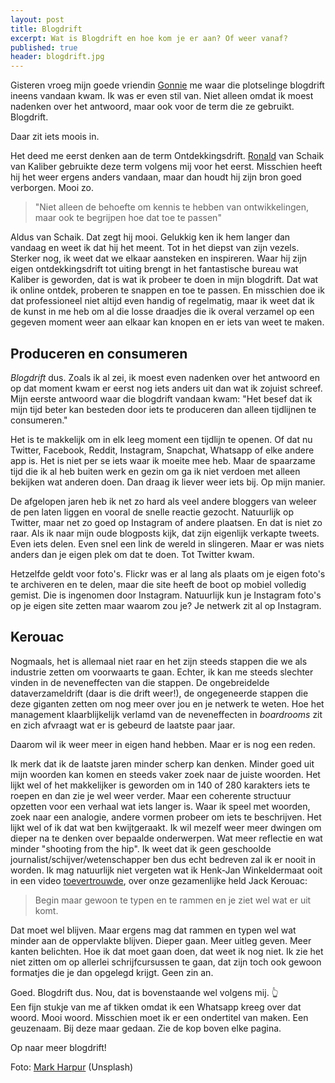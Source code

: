 ```yaml
---
layout: post
title: Blogdrift
excerpt: Wat is Blogdrift en hoe kom je er aan? Of weer vanaf?
published: true
header: blogdrift.jpg
---
```

Gisteren vroeg mijn goede vriendin [Gonnie][1] me waar die plotselinge blogdrift ineens vandaan kwam. Ik was er even stil van. Niet alleen omdat ik moest nadenken over het antwoord, maar ook voor de term die ze gebruikt. Blogdrift.

Daar zit iets moois in.

Het deed me eerst denken aan de term Ontdekkingsdrift. [Ronald][2] van Schaik van Kaliber gebruikte deze term volgens mij voor het eerst. Misschien heeft hij het weer ergens anders vandaan, maar dan houdt hij zijn bron goed verborgen. Mooi zo. 

> "Niet alleen de behoefte om kennis te hebben van ontwikkelingen, maar ook te begrijpen hoe dat toe te passen"

Aldus van Schaik. Dat zegt hij mooi. Gelukkig ken ik hem langer dan vandaag en weet ik dat hij het meent. Tot in het diepst van zijn vezels. Sterker nog, ik weet dat we elkaar aansteken en inspireren. Waar hij zijn eigen ontdekkingsdrift tot uiting brengt in het fantastische bureau wat Kaliber is geworden, dat is wat ik probeer te doen in mijn blogdrift. Dat wat ik online ontdek, proberen te snappen en toe te passen. En misschien doe ik dat professioneel niet altijd even handig of regelmatig, maar ik weet dat ik de kunst in me heb om al die losse draadjes die ik overal verzamel op een gegeven moment weer aan elkaar kan knopen en er iets van weet te maken. 

## Produceren en consumeren
*Blogdrift* dus. Zoals ik al zei, ik moest even nadenken over het antwoord en op dat moment kwam er eerst nog iets anders uit dan wat ik zojuist schreef. Mijn eerste antwoord waar die blogdrift vandaan kwam: "Het besef dat ik mijn tijd beter kan besteden door iets te produceren dan alleen tijdlijnen te consumeren."

Het is te makkelijk om in elk leeg moment een tijdlijn te openen. Of dat nu Twitter, Facebook, Reddit, Instagram, Snapchat, Whatsapp of elke andere app is. Het is niet per se iets waar ik moeite mee heb. Maar de spaarzame tijd die ik al heb buiten werk en gezin om ga ik niet verdoen met alleen bekijken wat anderen doen. Dan draag ik liever weer iets bij. Op mijn manier. 

De afgelopen jaren heb ik net zo hard als veel andere bloggers van weleer de pen laten liggen en vooral de snelle reactie gezocht. Natuurlijk op Twitter, maar net zo goed op Instagram of andere plaatsen. En dat is niet zo raar. Als ik naar mijn oude blogposts kijk, dat zijn eigenlijk verkapte tweets. Even iets delen. Even snel een link de wereld in slingeren. Maar er was niets anders dan je eigen plek om dat te doen. Tot Twitter kwam. 

Hetzelfde geldt voor foto's. Flickr was er al lang als plaats om je eigen foto's te archiveren en te delen, maar die site heeft de boot op mobiel volledig gemist. Die is ingenomen door Instagram. Natuurlijk kun je Instagram foto's op je eigen site zetten maar waarom zou je? Je netwerk zit al op Instagram. 

## Kerouac
Nogmaals, het is allemaal niet raar en het zijn steeds stappen die we als industrie zetten om voorwaarts te gaan. Echter, ik kan me steeds slechter vinden in de neveneffecten van die stappen. De ongebreidelde dataverzameldrift (daar is die drift weer!), de ongegeneerde stappen die deze giganten zetten om nog meer over jou en je netwerk te weten. Hoe het management klaarblijkelijk verlamd van de neveneffecten in _boardrooms_ zit en zich afvraagt wat er is gebeurd de laatste paar jaar. 

Daarom wil ik weer meer in eigen hand hebben. Maar er is nog een reden.

Ik merk dat ik de laatste jaren minder scherp kan denken. Minder goed uit mijn woorden kan komen en steeds vaker zoek naar de juiste woorden. Het lijkt wel of het makkelijker is geworden om in 140 of 280 karakters iets te roepen en dan zie je wel weer verder. Maar een coherente structuur opzetten voor een verhaal wat iets langer is. Waar ik speel met woorden, zoek naar een analogie, andere vormen probeer om iets te beschrijven. Het lijkt wel of ik dat wat ben kwijtgeraakt. Ik wil mezelf weer meer dwingen om dieper na te denken over bepaalde onderwerpen. Wat meer reflectie en wat minder "shooting from the hip". Ik weet dat ik geen geschoolde journalist/schijver/wetenschapper ben dus echt bedreven zal ik er nooit in worden.
Ik mag natuurlijk niet vergeten wat ik Henk-Jan Winkeldermaat ooit in een video [toevertrouwde][3], over onze gezamenlijke held Jack Kerouac:

> Begin maar gewoon te typen en te rammen en je ziet wel wat er uit komt. 

Dat moet wel blijven. Maar ergens mag dat rammen en typen wel wat minder aan de oppervlakte blijven. Dieper gaan. Meer uitleg geven. Meer kanten belichten. Hoe ik dat moet gaan doen, dat weet ik nog niet. Ik zie het niet zitten om op allerlei schrijfcursussen te gaan, dat zijn toch ook gewoon formatjes die je dan opgelegd krijgt. Geen zin an. 

Goed. Blogdrift dus. Nou, dat is bovenstaande wel volgens mij. 👆  
Een fijn stukje van me af tikken omdat ik een Whatsapp kreeg over dat woord. Mooi woord. Misschien moet ik er een ondertitel van maken. Een geuzenaam. Bij deze maar gedaan. Zie de kop boven elke pagina. 

Op naar meer blogdrift!

Foto: [Mark Harpur][4] (Unsplash)

[1]:	https://twitter.com/gonniespijkstra
[2]:	https://twitter.com/roh
[3]:	https://vimeo.com/71465630
[4]:	https://unsplash.com/photos/RHLo4SaNdyY?utm_source=unsplash&utm_medium=referral&utm_content=creditCopyText